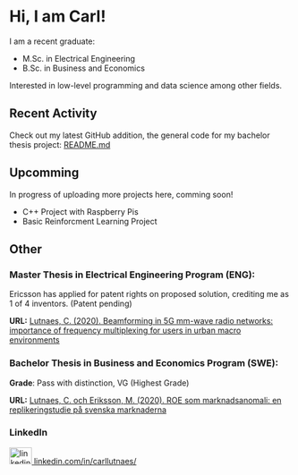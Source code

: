 # Hi, I am Carl!

I am a recent graduate:

- M.Sc. in Electrical Engineering	
- B.Sc. in Business and Economics

Interested in low-level programming and data science among other fields.

## Recent Activity

Check out my latest GitHub addition, the general code for my bachelor thesis project:
[README.md](https://github.com/carllutnaes/replicating_anomaly_ROE)


## Upcomming
In progress of uploading more projects here, comming soon!

- C++ Project with Raspberry Pis
- Basic Reinforcment Learning Project


## Other

### Master Thesis in Electrical Engineering Program (ENG):
Ericsson has applied for patent rights on proposed solution, crediting me as 1 of 4 inventors. (Patent pending)

**URL:** [Lutnaes, C. (2020). Beamforming in 5G mm-wave radio networks: importance of frequency multiplexing for users in urban macro environments](http://www.diva-portal.org/smash/record.jsf?dswid=2303&pid=diva2%3A1412235&c=1&searchType=SIMPLE&language=en&query=Carl+Lutnaes&af=%5B%5D&aq=%5B%5B%5D%5D&aq2=%5B%5B%5D%5D&aqe=%5B%5D&noOfRows=50&sortOrder=author_sort_asc&sortOrder2=title_sort_asc&onlyFullText=false&sf=all)
	
	
### Bachelor Thesis in Business and Economics Program (SWE):
**Grade**: Pass with distinction, VG (Highest Grade)

**URL:** [Lutnaes, C. och Eriksson, M. (2020). ROE som marknadsanomali: en replikeringstudie på svenska marknaderna](http://www.diva-portal.org/smash/record.jsf?dswid=6185&pid=diva2%3A1395258&c=2&searchType=SIMPLE&language=en&query=carl+lutnaes&af=%5B%5D&aq=%5B%5B%5D%5D&aq2=%5B%5B%5D%5D&aqe=%5B%5D&noOfRows=50&sortOrder=author_sort_asc&sortOrder2=title_sort_asc&onlyFullText=false&sf=all)


### LinkedIn
</style>

<p style="aba">
<a href="https://www.linkedin.com/in/carllutnaes/">
<img border="0" alt="linkedin.com/in/carllutnaes/" src="https://cdn.jsdelivr.net/npm/simple-icons@3.0.1/icons/linkedin.svg" width="40" height="30">
<a href="https://www.linkedin.com/in/carllutnaes/">linkedin.com/in/carllutnaes/ </a>
</a>
</p>
